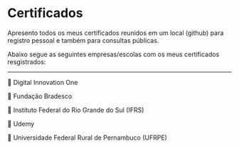 <h1>Certificados</h1>

<p>Apresento todos os meus certificados reunidos em um local (github) para registro pessoal e também para consultas públicas.</p>

<p>Abaixo segue as seguintes empresas/escolas com os meus certificados resgistrados:</p>

<hr>

<p>🔸 Digital Innovation One</p>
<p>🔹 Fundação Bradesco</p>
<p>🔸 Instituto Federal do Rio Grande do Sul (IFRS)</p>
<p>🔹 Udemy</p>
<p>🔸 Universidade Federal Rural de Pernambuco (UFRPE)</p>
